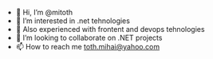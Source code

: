 - 👋 Hi, I’m @mitoth
- 👀 I’m interested in .net tehnologies
- 🌱 Also experienced with frontent and devops tehnologies 
- 💞️ I’m looking to collaborate on .NET projects
- 📫 How to reach me toth.mihai@yahoo.com

<!---
mitoth/mitoth is a ✨ special ✨ repository because its `README.md` (this file) appears on your GitHub profile.
You can click the Preview link to take a look at your changes.
--->
